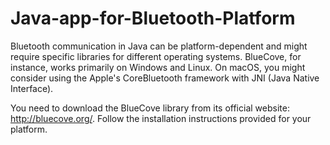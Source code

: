 # Java-app-for-Bluetooth-Platform
Bluetooth communication in Java can be platform-dependent and might require specific libraries for different operating systems. BlueCove, for instance, works primarily on Windows and Linux. On macOS, you might consider using the Apple's CoreBluetooth framework with JNI (Java Native Interface).

You need to download the BlueCove library from its official website: http://bluecove.org/. Follow the installation instructions provided for your platform.
